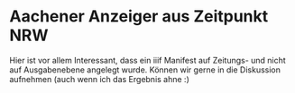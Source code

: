 # Aachener Anzeiger aus Zeitpunkt NRW

Hier ist vor allem Interessant, dass ein iiif Manifest auf Zeitungs- und nicht auf Ausgabenebene angelegt wurde.
Können wir gerne in die Diskussion aufnehmen (auch wenn ich das Ergebnis ahne :)

